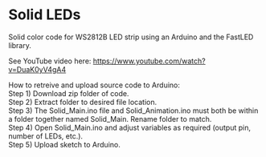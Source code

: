 # Solid LEDs  

Solid color code for WS2812B LED strip using an Arduino and the FastLED library.  

See YouTube video here: https://www.youtube.com/watch?v=DuaK0yV4gA4

How to retreive and upload source code to Arduino:  
Step 1) Download zip folder of code.  
Step 2) Extract folder to desired file location.  
Step 3) The Solid_Main.ino file and Solid_Animation.ino must both be within a folder together named Solid_Main. Rename folder to match.  
Step 4) Open Solid_Main.ino and adjust variables as required (output pin, number of LEDs, etc.).  
Step 5) Upload sketch to Arduino.  
